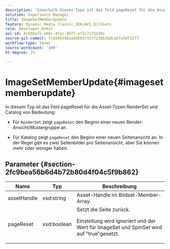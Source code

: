 ```yaml
---
description: 'Innerhalb dieses Typs ist das Feld pageReset für die Asset-Typen RenderSet und Catalog-Bild von Bedeutung '
solution: Experience Manager
title: ImageSetMemberUpdate
feature: Dynamic Media Classic,SDK/API,Bildsets
role: Developer,Admin
exl-id: 4c598afb-a80c-4fac-997f-ef1c7175430c
source-git-commit: fcda99340a18d5037157723bb3bdca5fa9df3277
workflow-type: tm+mt
source-wordcount: '109'
ht-degree: 3%

---
```


# ImageSetMemberUpdate{#imagesetmemberupdate}

In diesem Typ ist das Feld pageReset für die Asset-Typen RenderSet und Catalog von Bedeutung:

* Für `RenderSet` zeigt `pageReset` den Beginn einer neuen Render-Ansicht/Mustergruppe an.

* Für Katalog zeigt `pageReset` den Beginn einer neuen Seitenansicht an. In der Regel gibt es zwei Seitenbilder pro Seitenansicht, aber Sie können mehr oder weniger haben.

## Parameter {#section-2fc9bea56b6d4b72b80d4f04c5f9b862}

<table id="table_04100BB8ABD84EF68B0A7CE3AD946414"> 
 <thead> 
  <tr> 
   <th colname="col1" class="entry"> Name </th> 
   <th colname="col2" class="entry"> Typ </th> 
   <th colname="col3" class="entry"> Beschreibung </th> 
  </tr> 
 </thead>
 <tbody> 
  <tr> 
   <td colname="col1"> <span class="codeph"> <span class="varname"> assetHandle</span> </span> </td> 
   <td colname="col2"> <span class="codeph"> xsd:string</span> </td> 
   <td colname="col3"> Asset-Handle im Bildset-Member-Array. </td> 
  </tr> 
  <tr> 
   <td colname="col1"> <span class="codeph"> <span class="varname"> pageReset</span> </span> </td> 
   <td colname="col2"> <span class="codeph"> xsd:boolean</span> </td> 
   <td colname="col3">Setzt die Seite zurück. <p>Einstellung wird ignoriert und der Wert für <span class="codeph"> ImageSet</span> und <span class="codeph"> SpinSet</span> wird auf "true"gesetzt. </p></td> 
  </tr> 
 </tbody> 
</table>
